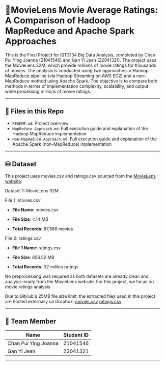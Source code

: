# 🎥MovieLens Movie Average Ratings: A Comparison of Hadoop MapReduce and Apache Spark Approaches

This is the Final Project for IST3134 Big Data Analysis, completed by Chan Pui Ying Joanna (21041546) and Gan Yi Jean (22041321). 
The project uses the MovieLens 32M, which provide millions of movie ratings for thousands of movies. 
The analysis is conducted using two approaches: a Hadoop MapReduce pipeline (via Hadoop Streaming on AWS EC2) and a non-MapReduce method using Apache Spark. 
The objective is to compare both methods in terms of implementation complexity, scalability, and output while processing millions of movie ratings.


---

## 📁 Files in this Repo

- `README.md`: Project overview
- `MapReduce Approach.md`: Full execution guide and explanation of the Hadoop MapReduce implementation
- `Non-MapReduce Approach.md`: Full execution guide and explanation of the Apache Spark (non-MapReduce) implementation

---

## ⛁ Dataset

This project uses movies.csv and ratings.csv sourced from the [MovieLens website](https://grouplens.org/datasets/movielens/32m/):

Dataset 1: MovieLens 32M

File 1: movies.csv
- **File Name**: movies.csv

- **File Size**: 4.14 MB

- **Total Records**: 87,586 movies

File 2: ratings.csv
- **File 1 Name**: ratings.csv
  
- **File Size**: 856.52 MB
  
- **Total Records**: 32 million ratings


No preprocessing was required as both datasets are already clean and analysis-ready from the MovieLens website. For this project, we focus on movie ratings analysis.

Due to GitHub's 25MB file size limit, the extracted files used in this project are hosted externally on Dropbox:
[movies.csv](https://www.dropbox.com/scl/fi/4fx41j8ne773yhcz8exhe/movies.csv?rlkey=8k5ovbp7eaxf240d29w45c4vv&st=2a55u5j0&dl=1)
[ratings.csv](https://www.dropbox.com/scl/fi/krkdpnw9nrb3s5qyf1h0p/ratings.csv?rlkey=349sogyz8cvvxebks0wvzsoqt&st=s1mnfnyp&dl=1)

---

## 👥 Team Member

| Name                    | Student ID  |
|-------------------------|-------------|
| Chan Pui Ying Joanna    | 21041546    |
| Gan Yi Jean             | 22041321    |

---

